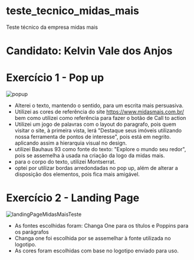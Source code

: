 # teste_tecnico_midas_mais
Teste técnico da empresa midas mais
# Candidato: Kelvin Vale dos Anjos

# Exercício 1 - Pop up

![popup](https://github.com/user-attachments/assets/97bde3fc-d78a-47ad-9e53-ef2626206d52)

* Alterei o texto, mantendo o sentido, para um escrita mais persuasiva.
* Utilizei as cores de referência do site https://www.midasmais.com.br/ bem como utilizei como referência para fazer o botão de Call to action
* Utilizei um jogo de palavras com o layout do paragrafo, pois quem visitar o site, à primeira vista, lerá "Destaque seus imóveis utilizando nossa ferramenta de pontos de interesse", pois está em negrito. aplicando assim a hierarquia visual no design.
* utilizei Bauhaus 93 como fonte do texto: "Explore o mundo seu redor", pois se assemelha à usada na criação da logo da midas mais.
* para o corpo do texto, utilizei Montserrat.
* optei por utilizar bordas arredondadas no pop up, além de alterar a disposição dos elementos, pois fica mais amigável.

# Exercício 2 - Landing Page

![landingPageMidasMaisTeste](https://github.com/user-attachments/assets/da0faf5e-c6a0-4fae-8f56-b53216322f7b)

* As fontes escolhidas foram: Changa One para os títulos e Poppins para os parágrafos
* Changa one foi escolhida por se assemelhar à fonte utilizada no logotipo.
* As cores foram escolhidas com base no logotipo enviado para uso.


